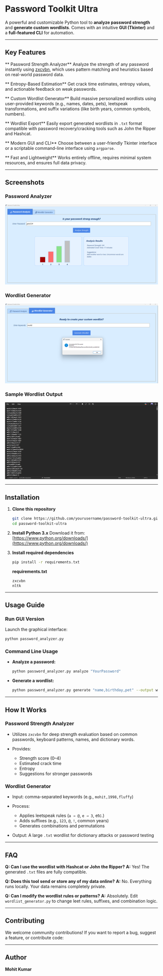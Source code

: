 #  Password Toolkit Ultra

A powerful and customizable Python tool to **analyze password strength** and **generate custom wordlists**. Comes with an intuitive **GUI (Tkinter)** and a **full-featured CLI** for automation.

---

##  Key Features

** Password Strength Analyzer**
  Analyze the strength of any password instantly using [zxcvbn](https://github.com/dropbox/zxcvbn), which uses pattern matching and heuristics based on real-world password data.

** Entropy-Based Estimation**
  Get crack time estimates, entropy values, and actionable feedback on weak passwords.

** Custom Wordlist Generator**
  Build massive personalized wordlists using user-provided keywords (e.g., names, dates, pets), leetspeak transformations, and suffix variations (like birth years, common symbols, numbers).

** Wordlist Export**
  Easily export generated wordlists in `.txt` format compatible with password recovery/cracking tools such as John the Ripper and Hashcat.

** Modern GUI and CLI**
  Choose between a user-friendly Tkinter interface or a scriptable command-line interface using `argparse`.

** Fast and Lightweight**
  Works entirely offline, requires minimal system resources, and ensures full data privacy.

---

##  Screenshots

###  Password Analyzer

![Password Analyzer Screenshot](password_analyzer.png)

###  Wordlist Generator

![Wordlist Generator Screenshot](wordlist_generator.png)

###  Sample Wordlist Output

![Sample Wordlist Screenshot](wordlist_sample.png)

---

##  Installation

1. **Clone this repository**

   ```bash
   git clone https://github.com/yourusername/password-toolkit-ultra.git
   cd password-toolkit-ultra
   ```

2. **Install Python 3.x**
   Download it from: [https://www.python.org/downloads/](https://www.python.org/downloads/)

3. **Install required dependencies**

   ```bash
   pip install -r requirements.txt
   ```

   **requirements.txt**

   ```
   zxcvbn
   nltk
   ```

---

##  Usage Guide

###  Run GUI Version

Launch the graphical interface:

```bash
python password_analyzer.py
```

###  Command Line Usage

* **Analyze a password:**

  ```bash
  python password_analyzer.py analyze "YourPassword"
  ```

* **Generate a wordlist:**

  ```bash
  python password_analyzer.py generate "name,birthday,pet" --output wordlist.txt
  ```

---

##  How It Works

###  Password Strength Analyzer

* Utilizes `zxcvbn` for deep strength evaluation based on common passwords, keyboard patterns, names, and dictionary words.
* Provides:

  * Strength score (0–4)
  * Estimated crack time
  * Entropy
  * Suggestions for stronger passwords

###  Wordlist Generator

* Input: comma-separated keywords (e.g., `mohit,1998,fluffy`)
* Process:

  * Applies leetspeak rules (`a → @`, `e → 3`, etc.)
  * Adds suffixes (e.g., `123`, `@`, `!`, common years)
  * Generates combinations and permutations
* Output: A large `.txt` wordlist for dictionary attacks or password testing

---

##  FAQ

**Q: Can I use the wordlist with Hashcat or John the Ripper?**
**A:** Yes! The generated `.txt` files are fully compatible.

**Q: Does this tool send or store any of my data online?**
**A:** No. Everything runs locally. Your data remains completely private.

**Q: Can I modify the wordlist rules or patterns?**
**A:** Absolutely. Edit `wordlist_generator.py` to change leet rules, suffixes, and combination logic.

---

##  Contributing

We welcome community contributions!
If you want to report a bug, suggest a feature, or contribute code:


---

##  Author

**Mohit Kumar**

